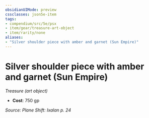 ```yaml
---
obsidianUIMode: preview
cssclasses: json5e-item
tags:
- compendium/src/5e/psx
- item/gear/treasure-art-object
- item/rarity/none
aliases: 
- "Silver shoulder piece with amber and garnet (Sun Empire)"
---
```

# Silver shoulder piece with amber and garnet (Sun Empire)
*Treasure (art object)*  

- **Cost**: 750 gp

*Source: Plane Shift: Ixalan p. 24*